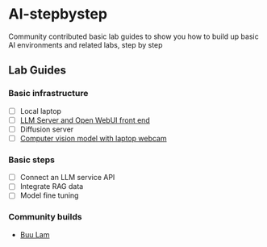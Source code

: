 # AI-stepbystep

Community contributed basic lab guides to show you how to build up basic AI environments and related labs, step by step

## Lab Guides

### Basic infrastructure
- [ ] Local laptop
- [ ] [LLM Server and Open WebUI front end](/lab2/README.md)
- [ ] Diffusion server
- [ ] [Computer vision model with laptop webcam](/lab4/README.md)

### Basic steps
- [ ] Connect an LLM service API
- [ ] Integrate RAG data
- [ ] Model fine tuning

### Community builds
- [Buu Lam](builds/buu_lam.md)